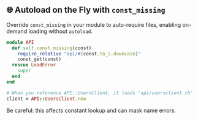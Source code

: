 ## 🌐 Autoload on the Fly with `const_missing`

Override `const_missing` in your module to auto-require files, enabling on-demand loading without `autoload`.

```ruby
module API
  def self.const_missing(const)
    require_relative "api/#{const.to_s.downcase}"
    const_get(const)
  rescue LoadError
    super
  end
end

# When you reference API::UsersClient, it loads 'api/usersclient.rb'
client = API::UsersClient.new
```

Be careful: this affects constant lookup and can mask name errors.